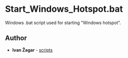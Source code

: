 # Start_Windows_Hotspot.bat
Windows .bat script used for starting "Windows hotspot".

## Author

* **Ivan Žagar** - [scripts](https://github.com/Thranduil77/scripts/tree/master/Start_Windows_Hotspot)
